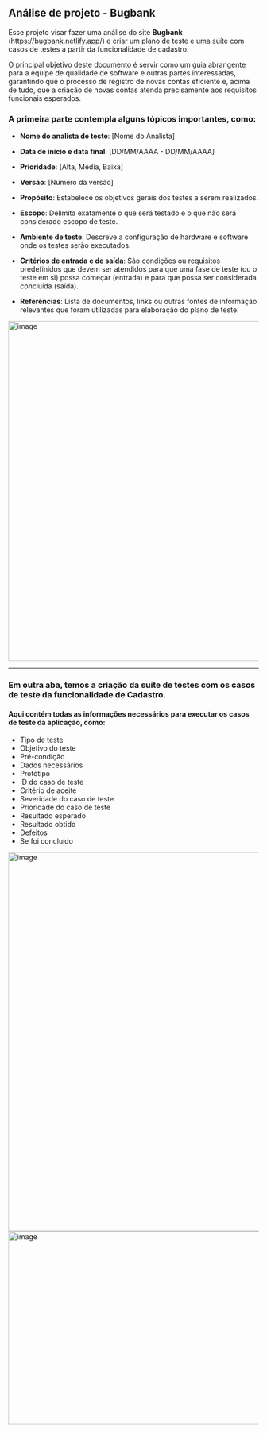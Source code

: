## Análise de projeto - Bugbank

Esse projeto visar fazer uma análise do site **Bugbank** (https://bugbank.netlify.app/) e criar um plano de teste e uma suíte com casos de testes a partir da funcionalidade de cadastro.

<p>O principal objetivo deste documento é servir como um guia abrangente para a equipe de qualidade de software e outras partes interessadas, garantindo que o processo de registro de novas contas eficiente e, acima de tudo, que a criação de novas contas atenda precisamente aos requisitos funcionais esperados.
</p>

### A primeira parte contempla alguns tópicos importantes, como:

-   **Nome do analista de teste**: [Nome do Analista]
-   **Data de início e data final**: [DD/MM/AAAA - DD/MM/AAAA]
-   **Prioridade**: [Alta, Média, Baixa]
-   **Versão**: [Número da versão]

-   **Propósito**: Estabelece os objetivos gerais dos testes a serem realizados.
-   **Escopo**: Delimita exatamente o que será testado e o que não será considerado escopo de teste.
-   **Ambiente de teste**: Descreve a configuração de hardware e software onde os testes serão executados.
-   **Critérios de entrada e de saída**: São condições ou requisitos predefinidos que devem ser atendidos para que uma fase de teste (ou o teste em si) possa começar (entrada) e para que possa ser considerada concluída (saída).
-   **Referências**: Lista de documentos, links ou outras fontes de informação relevantes que foram utilizadas para elaboração do plano de teste.
  <img width="1044" height="685" alt="image" src="https://github.com/user-attachments/assets/94a2bd8a-0685-43b1-98bf-a92a324d277a" />

---

### Em outra aba, temos a criação da suíte de testes com os casos de teste da funcionalidade de Cadastro.

#### Aqui contém todas as informações necessários para executar os casos de teste da aplicação, como:

- Tipo de teste
- Objetivo do teste
- Pré-condição
- Dados necessários
- Protótipo
- ID do caso de teste
- Critério de aceite
- Severidade do caso de teste
- Prioridade do caso de teste
- Resultado esperado
- Resultado obtido
- Defeitos
- Se foi concluído

<img width="1692" height="764" alt="image" src="https://github.com/user-attachments/assets/6999d169-db1c-4631-896c-3f7aa9a3beb1" />
<img width="1695" height="389" alt="image" src="https://github.com/user-attachments/assets/e18f5dc6-e80b-42ec-91c5-461469ed52db" />



